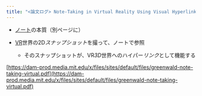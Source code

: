 ```yaml
---
title: "<論文ログ> Note-Taking in Virtual Reality Using Visual Hyperlinks and Annotations"
---
```


* [ノート](%E3%83%8E%E3%83%BC%E3%83%88.md)の本質（別ページに）

* [VR](VR.md)世界の2D*スナップショット*を撮って、ノートで参照
  
  * そのスナップショットが、VR*3D*世界へのハイパー*リンク*として機能する

[https://dam-prod.media.mit.edu/x/files/sites/default/files/greenwald-note-taking-virtual.pdf](https://dam-prod.media.mit.edu/x/files/sites/default/files/greenwald-note-taking-virtual.pdf)
